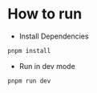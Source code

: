# How to run

- Install Dependencies

```bash
pnpm install
```

- Run in dev mode

```bash
pnpm run dev
```
